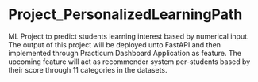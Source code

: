 # Project_PersonalizedLearningPath
ML Project to predict students learning interest based by numerical input. The output of this project will be deployed unto FastAPI and then implemented through Practicum Dashboard Application as feature. The upcoming feature will act as recommender system per-students based by their score through 11 categories in the datasets.  
